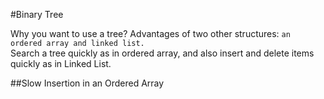 #Binary Tree  

Why you want to use a tree? Advantages of two other structures: `an ordered array and linked list.`  
Search a tree quickly as in ordered array, and also insert and delete items quickly as in Linked List.  

##Slow Insertion in an Ordered Array

